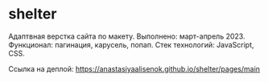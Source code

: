 # shelter
Адаптвная верстка сайта по макету.
Выполнено: март-апрель 2023.
Функционал: пагинация, карусель, попап.
Стек технологий: JavaScript, CSS.

Ссылка на деплой: https://anastasiyaalisenok.github.io/shelter/pages/main
